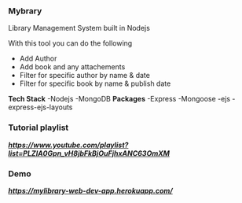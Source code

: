 ### Mybrary
Library Management System built in Nodejs

With this tool you can do the following
- Add Author
- Add book and any attachements
- Filter for specific author by name & date
- Filter for specific book by name & publish date

**Tech Stack** 
-Nodejs
-MongoDB
**Packages**
-Express
-Mongoose
-ejs
-express-ejs-layouts

### Tutorial playlist
***https://www.youtube.com/playlist?list=PLZlA0Gpn_vH8jbFkBjOuFjhxANC63OmXM***

### Demo
 ***https://mylibrary-web-dev-app.herokuapp.com/***
